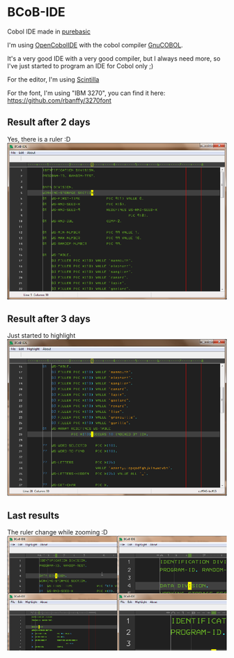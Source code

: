 # BCoB-IDE
Cobol IDE made in [purebasic](https://www.purebasic.com/)

I'm using [OpenCobolIDE](http://opencobolide.readthedocs.io/) with the cobol compiler [GnuCOBOL](https://sourceforge.net/projects/open-cobol/).

It's a very good IDE with a very good compiler, but I always need more, so I've just started to program an IDE for Cobol only ;)

For the editor, I'm using [Scintilla](http://www.scintilla.org/)

For the font, I'm using "IBM 3270", you can find it here: https://github.com/rbanffy/3270font

## Result after 2 days
Yes, there is a ruler :D
![Screenshot](https://github.com/flaith-nycd/bcob-ide/blob/master/Screenshot.png)
## Result after 3 days
Just started to highlight
![Screenshot](https://github.com/flaith-nycd/bcob-ide/blob/master/Screenshot_2.png)
## Last results
The ruler change while zooming :D
![Screenshot](https://github.com/flaith-nycd/bcob-ide/blob/master/Screenshot_3.png)
